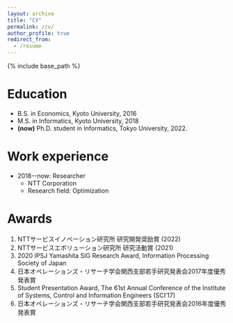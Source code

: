 ```yaml
---
layout: archive
title: "CV"
permalink: /cv/
author_profile: true
redirect_from:
  - /resume
---
```


{% include base_path %}

Education
======
* B.S. in Economics, Kyoto University, 2016
* M.S. in Informatics, Kyoto University, 2018
* **\(now\)** Ph.D. student in Informatics, Tokyo University, 2022.

Work experience
======
* 2018--now: Researcher
  * NTT Corporation
  * Research field: Optimization
  
Awards
======
1. NTTサービスイノベーション研究所 研究開発奨励賞 (2022)
2. NTTサービスエボリューション研究所 研究活動賞 (2021)
3. 2020 IPSJ Yamashita SIG Research Award, Information Processing Society of Japan
4. 日本オペレーションズ・リサーチ学会関西支部若手研究発表会2017年度優秀発表賞
5. Student Presentation Award, The 61st Annual Conference of the Institute of Systems, Control and Information Engineers (SCI’17)
6. 日本オペレーションズ・リサーチ学会関西支部若手研究発表会2016年度優秀発表賞
